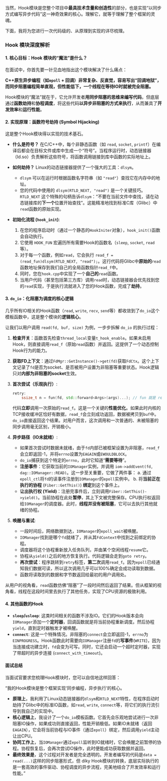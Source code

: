 当然，Hook模块是您整个项目中**最具技术含量和创造性**的部分，也是实现“以同步方式编写异步代码”这一神奇效果的核心。理解它，就等于理解了整个框架的灵魂。

下面，我将为您进行一次代码级的、从原理到实现的详尽梳理。

### Hook 模块深度解析

#### **1. 核心目标：Hook 模块的“魔法”是什么？**

在面试中，你首先要一针见血地指出这个模块解决了什么痛点：

**C++原生异步编程（如`epoll` + 回调）非常复杂、反直觉，容易写出“回调地狱”，而同步阻塞编程简单直观，但性能低下，一个线程在等待IO时就被完全阻塞。**

Hook模块的“魔法”就在于，它允许开发者**用同步阻塞的思维来编写代码**，但底层通过**函数劫持**和**协程调度**，将这些代码**以异步非阻塞的方式来执行**，从而兼具了**开发效率**和**运行性能**。

#### **2. 实现原理：函数符号劫持 (Symbol Hijacking)**

这是整个Hook模块得以实现的技术基石。

  * **什么是符号？** 在C/C++中，每个非静态函数（如 `read`, `socket`, `printf`）在编译后都会在目标文件或库中生成一个“符号”。当程序运行时，动态链接器（ld.so）负责解析这些符号，将函数调用链接到库中函数的实际地址上。

  * **如何劫持？** Linux的动态链接器提供了一个强大的工具：`dlsym`。

      * `dlsym` 可以在运行时根据函数名字符串（如 `"read"`）查找它在内存中的地址。
      * 您的代码中使用的 `dlsym(RTLD_NEXT, "read")` 是一个关键技巧。`RTLD_NEXT` 这个特殊的句柄告诉`dlsym`：“不要在当前文件中查找，请在动态链接库的**下一个**位置开始查找”。这能精准地找到标准C库（Glibc）中`read`函数的原始实现。

  * **初始化流程 (`hook_init`)**:

    1.  在您的程序启动时（通过一个静态的`HookIniter`对象），`hook_init()`函数会自动执行。
    2.  它使用 `HOOK_FUN` 宏遍历所有需要Hook的函数名（`sleep`, `socket`, `read` 等）。
    3.  对于每一个函数，例如`read`，它会执行 `read_f = (read_fun)dlsym(RTLD_NEXT, "read");`。这行代码将Glibc中**原始的**`read`函数地址保存到我们自己的全局函数指针`read_f`中。
    4.  同时，您在`hook.cpp`中实现了一个**自己的**`read`函数。
    5.  当用户代码（甚至包括第三方库）调用`read`时，动态链接器会优先找到您的`read`实现，于是执行流就进入了您的Hook函数，完成了**劫持**。

#### **3. `do_io`：化阻塞为调度的核心逻辑**

几乎所有IO相关的Hook函数（`read`, `write`, `recv`, `send`等）都收敛到了`do_io`这个模板函数中，这是整个模块的**逻辑核心**。

让我们以用户调用 `read(fd, buf, size)` 为例，一步步拆解 `do_io` 的执行过程：

1.  **检查开关**：函数首先检查`thread_local`变量`t_hook_enable`。如果未启用Hook，则直接调用`read_f`（原始`read`函数）并返回。这提供了一个动态控制Hook行为的能力。

2.  **获取FD上下文**：通过`FdMgr::GetInstance()->get(fd)`获取`FdCtx`。这个上下文记录了`fd`是否为socket、是否被用户设置为非阻塞等重要状态。Hook逻辑只对**内部为非阻塞的socket**生效。

3.  **首次尝试（乐观执行）**:

    ```cpp
    retry:
        ssize_t n = fun(fd, std::forward<Args>(args)...); // fun 就是 read_f
    ```

    代码**立即**调用一次原始的`read_f`。这是一个关键的**性能优化**。如果此时内核的TCP接收缓冲区恰好有数据，`read_f`会立刻成功返回，数据被拷贝到`buf`中。`do_io`直接返回这个结果。对用户而言，这次调用和一次普通的、未被阻塞的同步调用毫无区别，开销极小。

4.  **异步路径（IO未就绪）**:

      * 如果首次尝试时数据未就绪，由于`fd`内部已被框架设置为非阻塞，`read_f`会立即返回-1，并将`errno`设置为`EAGAIN`或`EWOULDBLOCK`。
      * `do_io`捕获到这个特定的`errno`，此时它知道“**需要等待**”。
      * **注册事件**：它获取当前的`IOManager`实例，并调用 `iom->addEvent(fd, dag::IOManager::READ)`。这一步至关重要，它做了两件事：
        a.  通过`epoll_ctl`将`fd`的读事件注册到`IOManager`的`epoll`实例中。
        b.  将**当前正在执行的协程** (`Fiber::GetThis()`) **绑定**到这个事件上。
      * **让出执行权 (Yield)**：注册完事件后，立刻调用`Fiber::GetThis()->yield()`。当前协程在此处**暂停**，其上下文被完整保存。CPU执行权返回给`IOManager`的调度器。此时，**线程并没有被阻塞**，它可以去执行其他就绪的协程。

5.  **唤醒与重试**:

      * 一段时间后，网络数据到达，`IOManager`的`epoll_wait`被唤醒。
      * `IOManager`找到是哪个`fd`就绪了，并从其`FdContext`中找到之前绑定的协程。
      * 调度器将这个协程重新放入任务队列，并由某个空闲线程`resume`它。
      * 协程从`yield()`之后的地方恢复执行。代码逻辑会走到`goto retry`。
      * **再次尝试**：程序跳转到`retry`标签，**第二次**调用`read_f`。因为`epoll`已经通知我们数据可读，所以这次调用几乎可以100%确定会成功读取到数据。
      * 函数将读取到的数据和字节数返回给最初的用户调用处。

从用户的视角看，`read`函数仿佛“阻塞”了一段时间然后返回了结果。但从框架的视角看，线程在这段时间里去执行了其他任务，实现了CPU资源的极致利用。

#### **4. 其他函数的Hook**

  * **`sleep`/`usleep`**: 这类时间相关的函数不涉及IO。它们的Hook版本会向`IOManager`添加一个**定时器**，回调函数就是将当前协程重新调度。然后协程`yield`，直到定时器触发才被唤醒。
  * **`connect`**: 这是一个特殊情况。非阻塞的`connect`会立即返回-1，`errno`为`EINPROGRESS`。Hook函数此时需要向`IOManager`注册`fd`的**写事件**(`WRITE`)，因为当连接成功建立时，`fd`会变为可写。同时，它还会启动一个超时定时器，实现了带超时的异步连接 (`connect_with_timeout`)。

#### **面试总结**

当面试官要求您梳理Hook模块时，您可以自信地这样回答：

“我的Hook模块是整个框架实现‘同步编程，异步执行’的核心。

  * **原理上**，我利用了Linux动态链接器的`dlsym`和`RTLD_NEXT`特性，在程序启动时劫持了Glibc中的标准IO函数，如`read`, `write`, `connect`等，将它们的执行流引导到我自己的实现中。
  * **核心逻辑上**，我设计了一个`do_io`模板函数。它首先会乐观地尝试进行一次非阻塞IO操作，如果成功则直接返回，性能开销极低。如果IO未就绪（返回`EAGAIN`），它会将当前协程与IO事件（通过`epoll`）绑定，然后调用`yield`主动让出CPU。
  * **协同工作上**，当`IOManager`通过`epoll`监听到IO就绪时，它会唤醒之前暂停的协程。协程恢复后，会再次尝试IO操作，此时便能成功获取数据并返回。
  * **最终效果是**，这个过程对开发者是完全透明的。开发者编写的代码是`data = read(...)`这样的同步阻塞形式，但 díky Hook模块的转换，底层实际执行的是一套高效的事件驱动、协程调度的异步流程，完美地结合了开发效率和运行性能。”
